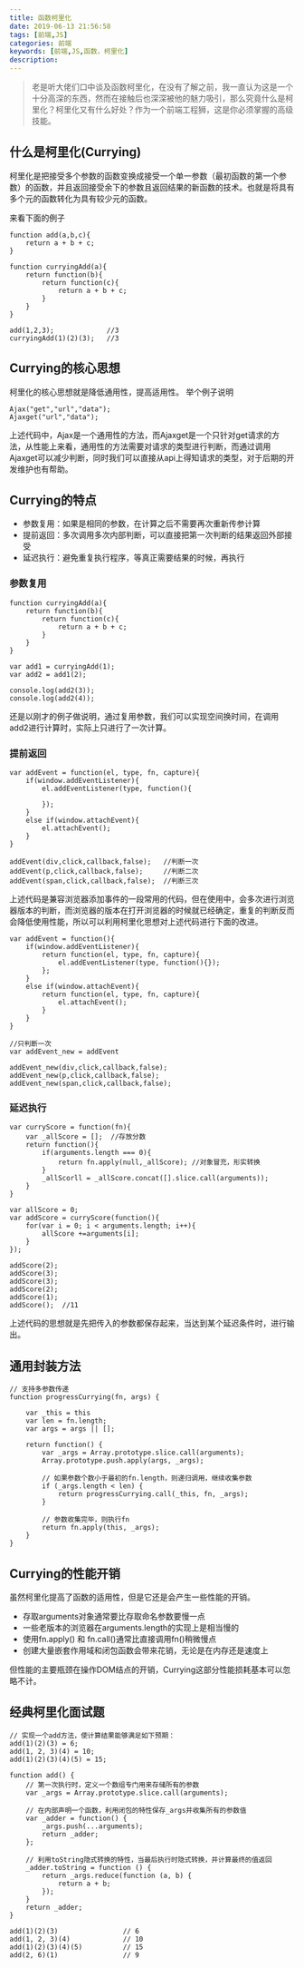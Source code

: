 ```yaml
---
title: 函数柯里化
date: 2019-06-13 21:56:58
tags: [前端,JS]
categories: 前端
keywords: [前端,JS,函数，柯里化]
description: 
---
```


> 老是听大佬们口中谈及函数柯里化，在没有了解之前，我一直认为这是一个十分高深的东西，然而在接触后也深深被他的魅力吸引，那么究竟什么是柯里化？柯里化又有什么好处？作为一个前端工程狮，这是你必须掌握的高级技能。

什么是柯里化(Currying)
-------------
柯里化是把接受多个参数的函数变换成接受一个单一参数（最初函数的第一个参数）的函数，并且返回接受余下的参数且返回结果的新函数的技术。也就是将具有多个元的函数转化为具有较少元的函数。

<!--more-->

来看下面的例子
```
function add(a,b,c){
    return a + b + c;
}

function curryingAdd(a){
    return function(b){
        return function(c){
            return a + b + c;
        }
    }
}

add(1,2,3);             //3 
curryingAdd(1)(2)(3);   //3
```

Currying的核心思想
-------------
柯里化的核心思想就是降低通用性，提高适用性。
举个例子说明
```
Ajax("get","url","data");
Ajaxget("url","data");
```
上述代码中，Ajax是一个通用性的方法，而Ajaxget是一个只针对get请求的方法，从性能上来看，通用性的方法需要对请求的类型进行判断，而通过调用Ajaxget可以减少判断，同时我们可以直接从api上得知请求的类型，对于后期的开发维护也有帮助。

Currying的特点
-------------
+ 参数复用：如果是相同的参数，在计算之后不需要再次重新传参计算
+ 提前返回：多次调用多次内部判断，可以直接把第一次判断的结果返回外部接受
+ 延迟执行：避免重复执行程序，等真正需要结果的时候，再执行

### 参数复用
```
function curryingAdd(a){
    return function(b){
        return function(c){
            return a + b + c;
        }
    }
}

var add1 = curryingAdd(1);
var add2 = add1(2);

console.log(add2(3));
console.log(add2(4));
```
还是以刚才的例子做说明，通过复用参数，我们可以实现空间换时间，在调用add2进行计算时，实际上只进行了一次计算。

### 提前返回
```
var addEvent = function(el, type, fn, capture){
    if(window.addEventListener){
        el.addEventListener(type, function(){

        });
    }
    else if(window.attachEvent){
        el.attachEvent();
    }
}

addEvent(div,click,callback,false);   //判断一次
addEvent(p,click,callback,false);     //判断二次
addEvent(span,click,callback,false);  //判断三次
```
上述代码是兼容浏览器添加事件的一段常用的代码，但在使用中，会多次进行浏览器版本的判断，而浏览器的版本在打开浏览器的时候就已经确定，重复的判断反而会降低使用性能，所以可以利用柯里化思想对上述代码进行下面的改进。

```
var addEvent = function(){
    if(window.addEventListener){
        return function(el, type, fn, capture){
            el.addEventListener(type, function(){});
        };
    }
    else if(window.attachEvent){
        return function(el, type, fn, capture){
            el.attachEvent();
        }
    }
}

//只判断一次
var addEvent_new = addEvent

addEvent_new(div,click,callback,false);   
addEvent_new(p,click,callback,false);     
addEvent_new(span,click,callback,false);  
```

### 延迟执行
```
var curryScore = function(fn){
    var _allScore = [];  //存放分数
    return function(){
        if(arguments.length === 0){
            return fn.apply(null,_allScore); //对象冒充，形实转换
        }
        _allScorll = _allScore.concat([].slice.call(arguments));
    }
}

var allScore = 0;
var addScore = curryScore(function(){
    for(var i = 0; i < arguments.length; i++){
        allScore +=arguments[i];
    }
});

addScore(2);
addScore(3);
addScore(3);
addScore(2);
addScore(1);
addScore();  //11
```
上述代码的思想就是先把传入的参数都保存起来，当达到某个延迟条件时，进行输出。

通用封装方法
-------------
```
// 支持多参数传递
function progressCurrying(fn, args) {

    var _this = this
    var len = fn.length;
    var args = args || [];

    return function() {
        var _args = Array.prototype.slice.call(arguments);
        Array.prototype.push.apply(args, _args);

        // 如果参数个数小于最初的fn.length，则递归调用，继续收集参数
        if (_args.length < len) {
            return progressCurrying.call(_this, fn, _args);
        }

        // 参数收集完毕，则执行fn
        return fn.apply(this, _args);
    }
}
```

Currying的性能开销
-------------
虽然柯里化提高了函数的适用性，但是它还是会产生一些性能的开销。
+ 存取arguments对象通常要比存取命名参数要慢一点
+ 一些老版本的浏览器在arguments.length的实现上是相当慢的
+ 使用fn.apply() 和 fn.call()通常比直接调用fn()稍微慢点
+ 创建大量嵌套作用域和闭包函数会带来花销，无论是在内存还是速度上

但性能的主要瓶颈在操作DOM结点的开销，Currying这部分性能损耗基本可以忽略不计。

经典柯里化面试题
-------------
```
// 实现一个add方法，使计算结果能够满足如下预期：
add(1)(2)(3) = 6;
add(1, 2, 3)(4) = 10;
add(1)(2)(3)(4)(5) = 15;

function add() {
    // 第一次执行时，定义一个数组专门用来存储所有的参数
    var _args = Array.prototype.slice.call(arguments);

    // 在内部声明一个函数，利用闭包的特性保存_args并收集所有的参数值
    var _adder = function() {
        _args.push(...arguments);
        return _adder;
    };

    // 利用toString隐式转换的特性，当最后执行时隐式转换，并计算最终的值返回
    _adder.toString = function () {
        return _args.reduce(function (a, b) {
            return a + b;
        });
    }
    return _adder;
}

add(1)(2)(3)                // 6
add(1, 2, 3)(4)             // 10
add(1)(2)(3)(4)(5)          // 15
add(2, 6)(1)                // 9
```